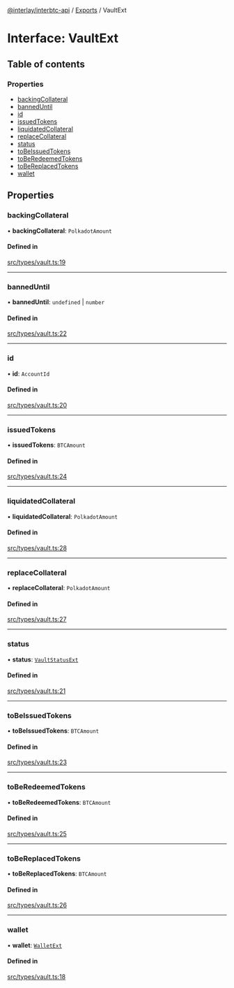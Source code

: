 [@interlay/interbtc-api](/README.md) / [Exports](/modules.md) / VaultExt

# Interface: VaultExt

## Table of contents

### Properties

- [backingCollateral](/interfaces/VaultExt.md#backingcollateral)
- [bannedUntil](/interfaces/VaultExt.md#banneduntil)
- [id](/interfaces/VaultExt.md#id)
- [issuedTokens](/interfaces/VaultExt.md#issuedtokens)
- [liquidatedCollateral](/interfaces/VaultExt.md#liquidatedcollateral)
- [replaceCollateral](/interfaces/VaultExt.md#replacecollateral)
- [status](/interfaces/VaultExt.md#status)
- [toBeIssuedTokens](/interfaces/VaultExt.md#tobeissuedtokens)
- [toBeRedeemedTokens](/interfaces/VaultExt.md#toberedeemedtokens)
- [toBeReplacedTokens](/interfaces/VaultExt.md#tobereplacedtokens)
- [wallet](/interfaces/VaultExt.md#wallet)

## Properties

### backingCollateral

• **backingCollateral**: `PolkadotAmount`

#### Defined in

[src/types/vault.ts:19](https://github.com/interlay/interbtc-api/blob/5eab153/src/types/vault.ts#L19)

___

### bannedUntil

• **bannedUntil**: `undefined` \| `number`

#### Defined in

[src/types/vault.ts:22](https://github.com/interlay/interbtc-api/blob/5eab153/src/types/vault.ts#L22)

___

### id

• **id**: `AccountId`

#### Defined in

[src/types/vault.ts:20](https://github.com/interlay/interbtc-api/blob/5eab153/src/types/vault.ts#L20)

___

### issuedTokens

• **issuedTokens**: `BTCAmount`

#### Defined in

[src/types/vault.ts:24](https://github.com/interlay/interbtc-api/blob/5eab153/src/types/vault.ts#L24)

___

### liquidatedCollateral

• **liquidatedCollateral**: `PolkadotAmount`

#### Defined in

[src/types/vault.ts:28](https://github.com/interlay/interbtc-api/blob/5eab153/src/types/vault.ts#L28)

___

### replaceCollateral

• **replaceCollateral**: `PolkadotAmount`

#### Defined in

[src/types/vault.ts:27](https://github.com/interlay/interbtc-api/blob/5eab153/src/types/vault.ts#L27)

___

### status

• **status**: [`VaultStatusExt`](/enums/VaultStatusExt.md)

#### Defined in

[src/types/vault.ts:21](https://github.com/interlay/interbtc-api/blob/5eab153/src/types/vault.ts#L21)

___

### toBeIssuedTokens

• **toBeIssuedTokens**: `BTCAmount`

#### Defined in

[src/types/vault.ts:23](https://github.com/interlay/interbtc-api/blob/5eab153/src/types/vault.ts#L23)

___

### toBeRedeemedTokens

• **toBeRedeemedTokens**: `BTCAmount`

#### Defined in

[src/types/vault.ts:25](https://github.com/interlay/interbtc-api/blob/5eab153/src/types/vault.ts#L25)

___

### toBeReplacedTokens

• **toBeReplacedTokens**: `BTCAmount`

#### Defined in

[src/types/vault.ts:26](https://github.com/interlay/interbtc-api/blob/5eab153/src/types/vault.ts#L26)

___

### wallet

• **wallet**: [`WalletExt`](/interfaces/WalletExt.md)

#### Defined in

[src/types/vault.ts:18](https://github.com/interlay/interbtc-api/blob/5eab153/src/types/vault.ts#L18)

